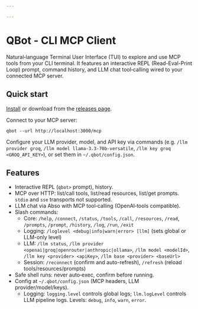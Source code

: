 ```yaml
---

---
```


# QBot - CLI MCP Client

Natural‑language Terminal User Interface (TUI) to explore and use MCP tools from your CLI terminal. It features an interactive REPL (Read-Eval-Print Loop) prompt, command history, and LLM chat tool‑calling wired to your connected MCP server.

## Quick start

[Install](https://qbot.mcp.com.ai) or download from the [releases page](https://github.com/la-rebelion/qbot-cli/releases).

Connect to your MCP server:

`qbot --url http://localhost:3000/mcp`

Configure your LLM provider, model, and API key via commands (e.g. `/llm provider groq`, `/llm model llama-3.3-70b-versatile`, `/llm key groq <GROQ_API_KEY>`), or set them in `~/.qbot/config.json`.

## Features

- Interactive REPL (`qbot>` prompt), history.
- MCP over HTTP: list/call tools, list/read resources, list/get prompts. `stdio` and `sse` transports not supported.
- LLM chat via Abso with MCP tool‑calling (OpenAI‑tools compatible).
- Slash commands:
  - Core: `/help`, `/connect`, `/status`, `/tools`, `/call`, `/resources`, `/read`, `/prompts`, `/prompt`, `/history`, `/log`, `/run`, `/exit`
  - Logging: `/loglevel <debug|info|warn|error> [llm]` (sets global or LLM-only level)
  - LLM: `/llm status`, `/llm provider <openai|groq|openrouter|anthropic|ollama>`, `/llm model <modelId>`, `/llm key <provider> <apiKey>`, `/llm base <provider> <baseUrl>`
  - Session: `/reconnect` (confirm and auto-refresh), `/refresh` (reload tools/resources/prompts)
- Safe shell runs: never auto‑exec, confirm before running.
- Config at `~/.qbot/config.json` (MCP headers, LLM provider/model/keys).
  - Logging: `logging.level` controls global logs; `llm.logLevel` controls LLM pipeline logs. Levels: `debug`, `info`, `warn`, `error`.